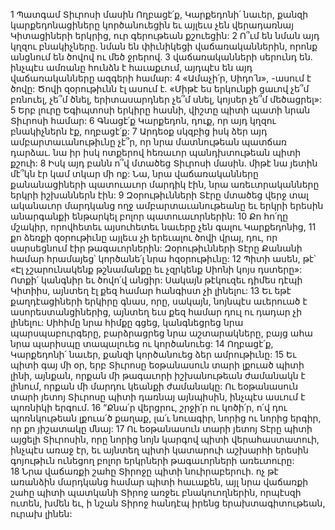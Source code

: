 1 Պատգամ Տիւրոսի մասին
Ողբացէ՛ք, Կարքեդոնի՛ նաւեր,
քանզի կարքեդոնացիները կործանուեցին
եւ այլեւս չեն վերադառնայ Կիտացիների երկրից,
ուր գերութեան քշուեցին:
2 Ո՞ւմ են նման այդ կղզու բնակիչները.
նման են փիւնիկեցի վաճառականներին,
որոնք անցնում են ծովով ու մեծ ջրերով.
3 վաճառականների սերունդ են.
ինչպէս ամռանը հունձն է հաւաքւում,
այդպէս են այդ վաճառականները ազգերի համար:
4 «Ամաչի՛ր, Սիդո՛ն», -ասում է ծովը:
Ծովի զօրութիւնն էլ ասում է.
«Միթէ ես երկունքի ցաւով չե՞մ բռնուել, չե՞մ ծնել,
երիտասարդներ չե՞մ սնել,
կոյսեր չե՞մ մեծացրել»:
5 Երբ լուրը Եգիպտոսի երկիրը հասնի,
վիշտը պիտի պատի նրան Տիւրոսի համար:
6 Գնացէ՛ք Կարքեդոն,
դուք, որ այդ կղզու բնակիչներն էք,
ողբացէ՛ք:
7 Արդեօք սկզբից իսկ ձեր այդ ամբարտաւանութիւնը չէ՞ր,
որ նրա մատնութեան պատճառ դարձաւ.
նա իր իսկ ոտքերով հեռաւոր պանդխտութեան պիտի քշուի:
8 Իսկ այդ բանն ո՞վ մտածեց Տիւրոսի մասին.
միթէ նա յետին մէ՞կն էր կամ տկար մի ոք:
Նա, նրա վաճառականները քանանացիների պատուաւոր մարդիկ էին,
նրա առեւտրականները երկրի իշխաններն էին:
9 Զօրութիւնների Տէրը մտածեց վերջ տալ ականաւոր մարդկանց ողջ ամբարտաւանութեանը
եւ երկրի երեսին անարգանքի ենթարկել բոլոր պատուաւորներին:
10 Քո հո՛ղը մշակիր,
որովհետեւ այսուհետեւ նաւերը չեն գալու Կարքեդոնից,
11 քո ձեռքի զօրութիւնը այլեւս չի երեւալու ծովի վրայ,
դու, որ սարսեցնում էիր թագաւորներին:
Զօրութիւնների Տէրը Քանանի համար հրամայեց՝
կործանե՛լ նրա հզօրութիւնը:
12 Պիտի ասեն, թէ՝ «Էլ չշարունակենք թշնամանքը
եւ չզրկենք Սիոնի կոյս դստերը»:
Ոտքի՛ կանգնիր եւ ծովո՛վ անցիր:
Սակայն թէկուզեւ դիմես դէպի Կիտիիս,
այնտեղ էլ քեզ համար հանգիստ չի լինելու:
13 Եւ եթէ քաղդէացիների երկիրը գնաս,
որը, սակայն, նոյնպէս աւերուած է ասորեստանցիներից,
այնտեղ եւս քեզ համար դուլ ու դադար չի լինելու:
Սիհիմը նրա հիմքը գցեց,
կանգնեցրեց նրա պարսպաբուրգերը,
բարձրացրեց նրա աշտարակները,
բայց ահա նրա պարիսպը տապալուեց ու կործանուեց:
14 Ողբացէ՛ք, Կարքեդոնի՛ նաւեր,
քանզի կործանուեց ձեր ամրութիւնը:
15 Եւ պիտի գայ մի օր, երբ Տիւրոսը եօթանասուն տարի լքուած պիտի լինի, այնքան, որքան մի թագաւորի իշխանութեան ժամանակն է լինում, որքան մի մարդու կեանքի ժամանակը: Ու եօթանասուն տարի յետոյ Տիւրոսը պիտի դառնայ այնպիսին, ինչպէս ասւում է պոռնիկի երգում.
16 “Քնա՛ր վերցրու, շրջի՛ր ու կոծի՛ր,
ո՛վ դու պոռնկութեան լքուա՛ծ քաղաք,
լա՛ւ նուագիր, նորից ու նորից երգիր,
որ քո յիշատակը մնայ:
17 Ու եօթանասուն տարի յետոյ Տէրը պիտի այցելի Տիւրոսին, որը նորից նոյն կարգով պիտի վերահաստատուի, ինչպէս առաջ էր, եւ այնտեղ պիտի կատարուի աշխարհի երեսին գոյութիւն ունեցող բոլոր երկրների թագաւորների առեւտուրը: 18 Նրա վաճառքի շահը Տիրոջը պիտի նուիրաբերուի. ոչ թէ առանձին մարդկանց համար պիտի հաւաքեն, այլ նրա վաճառքի շահը պիտի պատկանի Տիրոջ առջեւ բնակուողներին, որպէսզի ուտեն, խմեն եւ, ի նշան Տիրոջ հանդէպ իրենց երախտագիտութեան, ուրախ լինեն:

